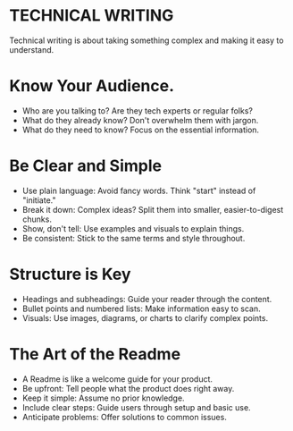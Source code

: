 # TECHNICAL WRITING
Technical writing is about taking something complex and making it easy to understand.

# Know Your Audience.
- Who are you talking to? Are they tech experts or regular folks?
- What do they already know? Don't overwhelm them with jargon.
- What do they need to know? Focus on the essential information.

# Be Clear and Simple
- Use plain language: Avoid fancy words. Think "start" instead of "initiate."
- Break it down: Complex ideas? Split them into smaller, easier-to-digest chunks.
- Show, don't tell: Use examples and visuals to explain things.
- Be consistent: Stick to the same terms and style throughout.

# Structure is Key
- Headings and subheadings: Guide your reader through the content.
- Bullet points and numbered lists: Make information easy to scan.
- Visuals: Use images, diagrams, or charts to clarify complex points.


# The Art of the Readme
- A Readme is like a welcome guide for your product.
- Be upfront: Tell people what the product does right away.
- Keep it simple: Assume no prior knowledge.
- Include clear steps: Guide users through setup and basic use.
- Anticipate problems: Offer solutions to common issues.
